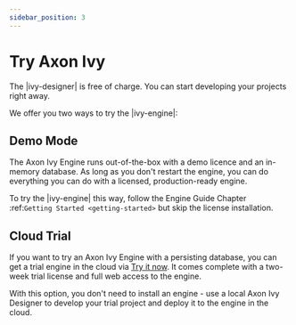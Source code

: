 ```yaml
---
sidebar_position: 3
---
```


# Try Axon Ivy

The |ivy-designer| is free of charge. You can start developing your projects
right away.

We offer you two ways to try the |ivy-engine|:

## Demo Mode

The Axon Ivy Engine runs out-of-the-box with a demo licence and an in-memory
database. As long as you don't restart the engine, you can do everything you can
do with a licensed, production-ready engine.

To try the |ivy-engine| this way, follow the Engine Guide Chapter :ref:`Getting Started <getting-started>` but skip the license
installation.

## Cloud Trial

If you want to try an Axon Ivy Engine with a persisting database, you can get a
trial engine in the cloud via [Try it now](https://www.axonivy.com/try-it-now). It comes
complete with a two-week trial license and full web access to the engine.

With this option, you don't need to install an engine - use a local Axon Ivy
Designer to develop your trial project and deploy it to the engine in the cloud.
